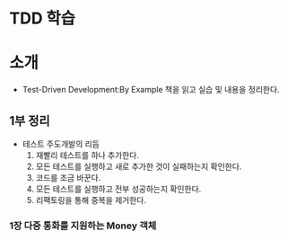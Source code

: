 TDD 학습
===============

# 소개

- Test-Driven Development:By Example 책을 읽고 실습 및 내용을 정리한다.


## 1부 정리

- 테스트 주도개발의 리듬
  1. 재빨리 테스트를 하나 추가한다.
  2. 모든 테스트를 실행하고 새로 추가한 것이 실패하는지 확인한다.
  3. 코드를 조금 바꾼다.
  4. 모든 테스트를 실행하고 전부 성공하는지 확인한다.
  5. 리팩토링을 통해 중복을 제거한다.

### 1장 다중 통화를 지원하는 Money 객체
